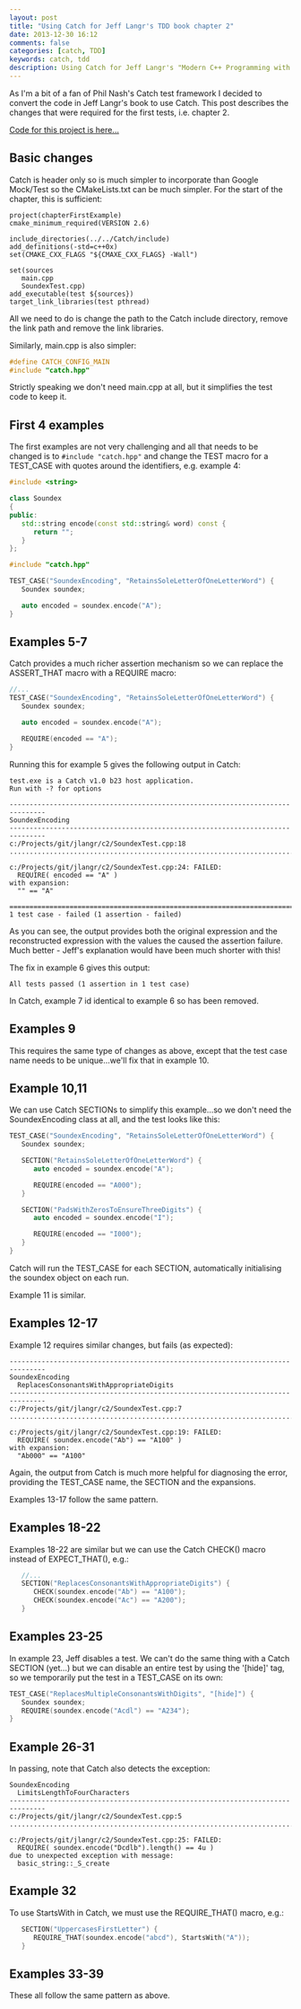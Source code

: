 ```yaml
---
layout: post
title: "Using Catch for Jeff Langr's TDD book chapter 2"
date: 2013-12-30 16:12
comments: false
categories: [catch, TDD]
keywords: catch, tdd
description: Using Catch for Jeff Langr's "Modern C++ Programming with Test Driven Development" book, chapter 2
---
```


As I'm a bit of a fan of Phil Nash's Catch test framework I decided to convert the code in Jeff Langr's book to use Catch.  This post describes the changes that were required for the first tests, i.e. chapter 2.

[Code for this project is here...](https://github.com/colonelsammy/c2.git "Chapter 2")

## Basic changes ##

Catch is header only so is much simpler to incorporate than Google Mock/Test so the CMakeLists.txt can be much simpler.  For the start of the chapter, this is sufficient:

```
project(chapterFirstExample)
cmake_minimum_required(VERSION 2.6)

include_directories(../../Catch/include)
add_definitions(-std=c++0x)
set(CMAKE_CXX_FLAGS "${CMAXE_CXX_FLAGS} -Wall")

set(sources
   main.cpp
   SoundexTest.cpp)
add_executable(test ${sources})
target_link_libraries(test pthread)
```

All we need to do is change the path to the Catch include directory, remove the link path and remove the link libraries.

Similarly, main.cpp is also simpler:

```c++
#define CATCH_CONFIG_MAIN
#include "catch.hpp"
```

Strictly speaking we don't need main.cpp at all, but it simplifies the test code to keep it.

<!-- more -->

## First 4 examples ##

The first examples are not very challenging and all that needs to be changed is to `#include "catch.hpp"` and change the TEST macro for a TEST_CASE with quotes around the identifiers, e.g. example 4:

```c++
#include <string>

class Soundex
{
public:
   std::string encode(const std::string& word) const {
      return "";
   }
};

#include "catch.hpp"

TEST_CASE("SoundexEncoding", "RetainsSoleLetterOfOneLetterWord") {
   Soundex soundex;

   auto encoded = soundex.encode("A");
}
```

## Examples 5-7 ##

Catch provides a much richer assertion mechanism so we can replace the ASSERT_THAT macro with a REQUIRE macro:

```c++
//...
TEST_CASE("SoundexEncoding", "RetainsSoleLetterOfOneLetterWord") {
   Soundex soundex;

   auto encoded = soundex.encode("A");

   REQUIRE(encoded == "A");
}
```
Running this for example 5 gives the following output in Catch:
```
test.exe is a Catch v1.0 b23 host application.
Run with -? for options

-------------------------------------------------------------------------------
SoundexEncoding
-------------------------------------------------------------------------------
c:/Projects/git/jlangr/c2/SoundexTest.cpp:18
...............................................................................

c:/Projects/git/jlangr/c2/SoundexTest.cpp:24: FAILED:
  REQUIRE( encoded == "A" )
with expansion:
  "" == "A"

===============================================================================
1 test case - failed (1 assertion - failed)
```
As you can see, the output provides both the original expression and the reconstructed expression with the values the caused the assertion failure.  Much better - Jeff's explanation would have been much shorter with this!

The fix in example 6 gives this output:

```
All tests passed (1 assertion in 1 test case)
```

In Catch, example 7 id identical to example 6 so has been removed.

## Examples 9 ##

This requires the same type of changes as above, except that the test case name needs to be unique...we'll fix that in example 10.

## Example 10,11 ##

We can use Catch SECTIONs to simplify this example...so we don't need the SoundexEncoding class at all, and the test looks like this:

```c++
TEST_CASE("SoundexEncoding", "RetainsSoleLetterOfOneLetterWord") {
   Soundex soundex;

   SECTION("RetainsSoleLetterOfOneLetterWord") {
      auto encoded = soundex.encode("A");

      REQUIRE(encoded == "A000");
   }

   SECTION("PadsWithZerosToEnsureThreeDigits") {
      auto encoded = soundex.encode("I");

      REQUIRE(encoded == "I000");
   }
}
```

Catch will run the TEST_CASE for each SECTION, automatically initialising the soundex object on each run.

Example 11 is similar.

## Examples 12-17 ##

Example 12 requires similar changes, but fails (as expected):

```
-------------------------------------------------------------------------------
SoundexEncoding
  ReplacesConsonantsWithAppropriateDigits
-------------------------------------------------------------------------------
c:/Projects/git/jlangr/c2/SoundexTest.cpp:7
...............................................................................

c:/Projects/git/jlangr/c2/SoundexTest.cpp:19: FAILED:
  REQUIRE( soundex.encode("Ab") == "A100" )
with expansion:
  "Ab000" == "A100"
```

Again, the output from Catch is much more helpful for diagnosing the error, providing the TEST_CASE name, the SECTION and the expansions.

Examples 13-17 follow the same pattern.

## Examples 18-22 ##

Examples 18-22 are similar but we can use the Catch CHECK() macro instead of EXPECT_THAT(), e.g.:

```c++
   //...
   SECTION("ReplacesConsonantsWithAppropriateDigits") {
      CHECK(soundex.encode("Ab") == "A100");
      CHECK(soundex.encode("Ac") == "A200");
   }
```

## Examples 23-25 ##

In example 23, Jeff disables a test.  We can't do the same thing with a Catch SECTION (yet...) but we can disable an entire test by using the '[hide]' tag, so we temporarily put the test in a TEST_CASE on its own:

```c++
TEST_CASE("ReplacesMultipleConsonantsWithDigits", "[hide]") {
   Soundex soundex;
   REQUIRE(soundex.encode("Acdl") == "A234");
}
```

## Example 26-31 ##

In passing, note that Catch also detects the exception:

```
SoundexEncoding
  LimitsLengthToFourCharacters
-------------------------------------------------------------------------------
c:/Projects/git/jlangr/c2/SoundexTest.cpp:5
...............................................................................

c:/Projects/git/jlangr/c2/SoundexTest.cpp:25: FAILED:
  REQUIRE( soundex.encode("Dcdlb").length() == 4u )
due to unexpected exception with message:
  basic_string::_S_create
```

## Example 32 ##

To use StartsWith in Catch, we must use the REQUIRE_THAT() macro, e.g.:

```c++
   SECTION("UppercasesFirstLetter") {
      REQUIRE_THAT(soundex.encode("abcd"), StartsWith("A"));
   }
```

## Examples 33-39 ##

These all follow the same pattern as above.
